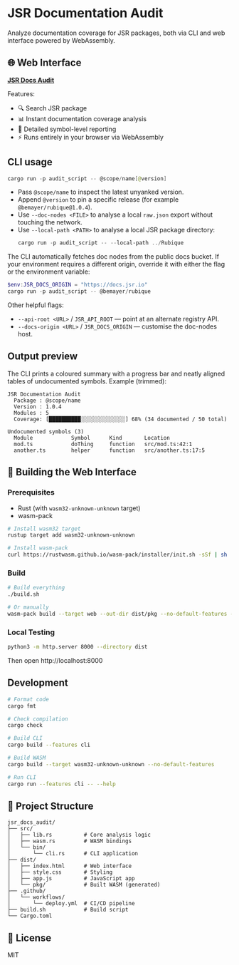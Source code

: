 # JSR Documentation Audit

Analyze documentation coverage for JSR packages, both via CLI and web interface powered by WebAssembly.

## 🌐 Web Interface

**[JSR Docs Audit](https://bemayer.github.io/jsr_docs_audit/)**

Features:
- 🔍 Search JSR package
- 📊 Instant documentation coverage analysis
- 📝 Detailed symbol-level reporting
- ⚡ Runs entirely in your browser via WebAssembly

## CLI usage

```powershell
cargo run -p audit_script -- @scope/name[@version]
```

- Pass `@scope/name` to inspect the latest unyanked version.
- Append `@version` to pin a specific release (for example
  `@bemayer/rubique@1.0.4`).
- Use `--doc-nodes <FILE>` to analyse a local `raw.json` export without touching
  the network.
- Use `--local-path <PATH>` to analyse a local JSR package directory:
  ```powershell
  cargo run -p audit_script -- --local-path ../Rubique
  ```

The CLI automatically fetches doc nodes from the public docs bucket. If your
environment requires a different origin, override it with either the flag or the
environment variable:

```powershell
$env:JSR_DOCS_ORIGIN = "https://docs.jsr.io"
cargo run -p audit_script -- @bemayer/rubique
```

Other helpful flags:

- `--api-root <URL>` / `JSR_API_ROOT` &mdash; point at an alternate registry
  API.
- `--docs-origin <URL>` / `JSR_DOCS_ORIGIN` &mdash; customise the doc-nodes
  host.

## Output preview

The CLI prints a coloured summary with a progress bar and neatly aligned tables
of undocumented symbols. Example (trimmed):

```
JSR Documentation Audit
  Package : @scope/name
  Version : 1.0.4
  Modules : 5
  Coverage: [██████████░░░░░░░░░░░░░░] 68% (34 documented / 50 total)

Undocumented symbols (3)
  Module            Symbol      Kind       Location
  mod.ts            doThing     function   src/mod.ts:42:1
  another.ts        helper      function   src/another.ts:17:5
```

## 🔧 Building the Web Interface

### Prerequisites

- Rust (with `wasm32-unknown-unknown` target)
- wasm-pack

```bash
# Install wasm32 target
rustup target add wasm32-unknown-unknown

# Install wasm-pack
curl https://rustwasm.github.io/wasm-pack/installer/init.sh -sSf | sh
```

### Build

```bash
# Build everything
./build.sh

# Or manually
wasm-pack build --target web --out-dir dist/pkg --no-default-features --release
```

### Local Testing

```bash
python3 -m http.server 8000 --directory dist
```

Then open http://localhost:8000

## Development

```bash
# Format code
cargo fmt

# Check compilation
cargo check

# Build CLI
cargo build --features cli

# Build WASM
cargo build --target wasm32-unknown-unknown --no-default-features

# Run CLI
cargo run --features cli -- --help
```

## 📁 Project Structure

```
jsr_docs_audit/
├── src/
│   ├── lib.rs          # Core analysis logic
│   ├── wasm.rs         # WASM bindings
│   └── bin/
│       └── cli.rs      # CLI application
├── dist/
│   ├── index.html      # Web interface
│   ├── style.css       # Styling
│   ├── app.js          # JavaScript app
│   └── pkg/            # Built WASM (generated)
├── .github/
│   └── workflows/
│       └── deploy.yml  # CI/CD pipeline
├── build.sh            # Build script
└── Cargo.toml
```

## 📜 License

MIT
